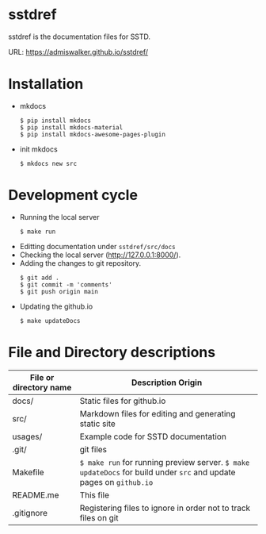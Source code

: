 # sstdref
sstdref is the documentation files for SSTD.

URL: https://admiswalker.github.io/sstdref/

# Installation
- mkdocs
  ```
  $ pip install mkdocs
  $ pip install mkdocs-material
  $ pip install mkdocs-awesome-pages-plugin
  ```
- init mkdocs
  ```
  $ mkdocs new src
  ```

# Development cycle
- Running the local server
  ```
  $ make run
  ```
- Editting documentation under ```sstdref/src/docs```
- Checking the local server (http://127.0.0.1:8000/).
- Adding the changes to git repository.
  ```
  $ git add .
  $ git commit -m 'comments'
  $ git push origin main
  ```
- Updating the github.io
  ```
  $ make updateDocs
  ```

# File and Directory descriptions

| File or directory name | Description Origin |
| ---------------------- | ------------------ |
| docs/                  | Static files for github.io |
| src/                   | Markdown files for editing and generating static site |
| usages/                | Example code for SSTD documentation |
| .git/                  | git files          |
| Makefile               | ```$ make run``` for running preview server. ```$ make updateDocs``` for build under ```src``` and update pages on ```github.io``` |
| README.me              | This file          |
| .gitignore             | Registering files to ignore in order not to track files on git |


